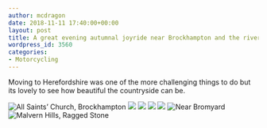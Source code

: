 ```yaml
---
author: mcdragon
date: 2018-11-11 17:40:00+00:00
layout: post
title: A great evening autumnal joyride near Brockhampton and the river Wye
wordpress_id: 3560
categories:
- Motorcycling
---
```


Moving to Herefordshire was one of the more challenging things to do but its lovely to see how beautiful the countryside can be.

![All Saints’ Church, Brockhampton](https://img.mcdowell.si/2018/11/2018-11-11-15.07.26-1.jpg "All Saints’ Church, Brockhampton")
![](https://img.mcdowell.si/2018/11/2018-11-11-14.47.15-1.jpg)
![](https://img.mcdowell.si/2018/11/2018-11-11-15.16.15.jpg)
![](https://img.mcdowell.si/2018/11/2018-11-11-15.16.37.jpg)
![](https://img.mcdowell.si/2018/11/2018-11-11-15.16.56.jpg)
![Near Bromyard](https://img.mcdowell.si/2018/11/2018-10-28-09.24.50-2.jpg "Near Bromyard")
![Malvern Hills, Ragged Stone](https://img.mcdowell.si/2018/11/2018-11-02-15.58.35.jpg "Malvern Hills, Ragged Stone")

